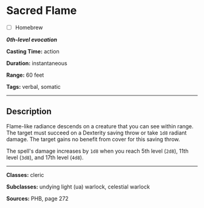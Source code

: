 # Sacred Flame

- [ ] Homebrew

***0th-level evocation***

**Casting Time:** action

**Duration:** instantaneous

**Range:** 60 feet

**Tags:** verbal, somatic

---

## Description
Flame-like radiance descends on a creature that you can see within range.
The target must succeed on a Dexterity saving throw or take `1d8` radiant damage.
The target gains no benefit from cover for this saving throw.

The spell's damage increases by `1d8` when you reach 5th level (`2d8`), 11th level (`3d8`), and 17th level (`4d8`).

---

**Classes:** cleric

**Subclasses:** undying light (ua) warlock, celestial warlock

**Sources:** PHB, page 272
